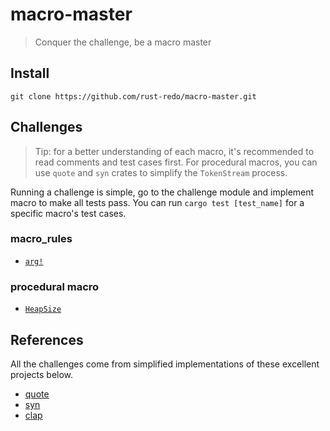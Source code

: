 # macro-master

> Conquer the challenge, be a macro master


## Install

```shell
git clone https://github.com/rust-redo/macro-master.git
```

## Challenges

> Tip: for a better understanding of each macro, it's recommended to read comments and test cases first.
> For procedural macros, you can use `quote` and `syn` crates to simplify the `TokenStream` process.

Running a challenge is simple, go to the challenge module and implement macro to make all tests pass. You can run `cargo test [test_name]` for a specific macro's test cases.


### macro_rules

- [`arg!`](./macro_rules/src/arg.rs)

### procedural macro

- [`HeapSize`](./proc_macros/src/heap_size.rs)

## References

All the challenges come from simplified implementations of these excellent projects below.

- [quote](https://github.com/dtolnay/quote)
- [syn](https://github.com/dtolnay/syn)
- [clap](https://github.com/clap-rs/clap)
